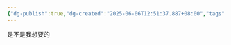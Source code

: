 ```yaml
---
{"dg-publish":true,"dg-created":"2025-06-06T12:51:37.887+08:00","tags":null,"permalink":"/002-知识管理/publish/2025年/5月/1251ces/","dgPassFrontmatter":true}
---
```


是不是我想要的